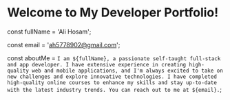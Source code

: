 # Welcome to My Developer Portfolio!

const fullName = 'Ali Hosam';

const email = 'ah5778902@gmail.com';


const aboutMe = `I am ${fullName}, a passionate self-taught full-stack and app developer. I have extensive experience in creating high-quality web and mobile applications, and I'm always excited to take on new challenges and explore innovative technologies. I have completed high-quality online courses to enhance my skills and stay up-to-date with the latest industry trends. You can reach out to me at ${email}.`;
